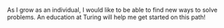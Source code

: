 As I grow as an individual, I would like to be able to find new ways to solve problems. An education at Turing will help me get started on this path!
